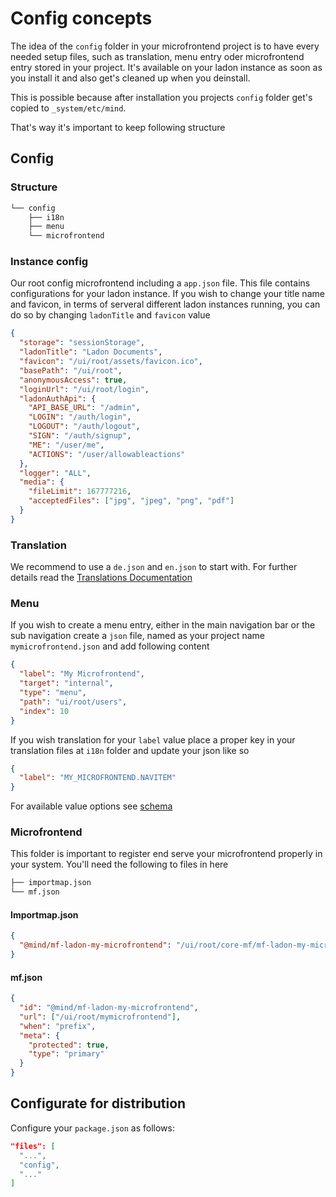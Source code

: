 # Config concepts

The idea of the `config` folder in your microfrontend project is to have every needed setup files, such as translation, menu entry oder microfrontend entry stored
in your project. It's available on your ladon instance as soon as you install it and also get's cleaned up when you deinstall.

This is possible because after installation you projects `config` folder get's copied to `_system/etc/mind`.

That's way it's important to keep following structure

## Config

### Structure

```bash
└── config
    ├── i18n
    ├── menu
    └── microfrontend
```

### Instance config

Our root config microfrontend including a `app.json` file. This file contains configurations for your ladon instance. If you wish to change your title name and favicon,
in terms of serveral different ladon instances running, you can do so by changing `ladonTitle` and `favicon` value

```json
{
  "storage": "sessionStorage",
  "ladonTitle": "Ladon Documents",
  "favicon": "/ui/root/assets/favicon.ico",
  "basePath": "/ui/root",
  "anonymousAccess": true,
  "loginUrl": "/ui/root/login",
  "ladonAuthApi": {
    "API_BASE_URL": "/admin",
    "LOGIN": "/auth/login",
    "LOGOUT": "/auth/logout",
    "SIGN": "/auth/signup",
    "ME": "/user/me",
    "ACTIONS": "/user/allowableactions"
  },
  "logger": "ALL",
  "media": {
    "fileLimit": 167777216,
    "acceptedFiles": ["jpg", "jpeg", "png", "pdf"]
  }
}
```

### Translation

We recommend to use a `de.json` and `en.json` to start with. For further details read the [Translations Documentation](Translations.md)

### Menu

If you wish to create a menu entry, either in the main navigation bar or the sub navigation create a `json` file, named as your project name `mymicrofrontend.json` and add following content

```json
{
  "label": "My Microfrontend",
  "target": "internal",
  "type": "menu",
  "path": "ui/root/users",
  "index": 10
}
```

If you wish translation for your `label` value place a proper key in your translation files at `i18n` folder and update your json like so

```json
{
  "label": "MY_MICROFRONTEND.NAVITEM"
}
```

For available value options see [schema](https://json-schema.org)

### Microfrontend

This folder is important to register end serve your microfrontend properly in your system. You'll need the following to files in here

```bash
├── importmap.json
└── mf.json
```

#### Importmap.json

```json
{
  "@mind/mf-ladon-my-microfrontend": "/ui/root/core-mf/mf-ladon-my-microfrontend/dist/main.js"
}
```

#### mf.json

```json
{
  "id": "@mind/mf-ladon-my-microfrontend",
  "url": ["/ui/root/mymicrofrontend"],
  "when": "prefix",
  "meta": {
    "protected": true,
    "type": "primary"
  }
}
```

## Configurate for distribution

Configure your `package.json` as follows:

```json
"files": [
  "...",
  "config",
  "..."
]
```